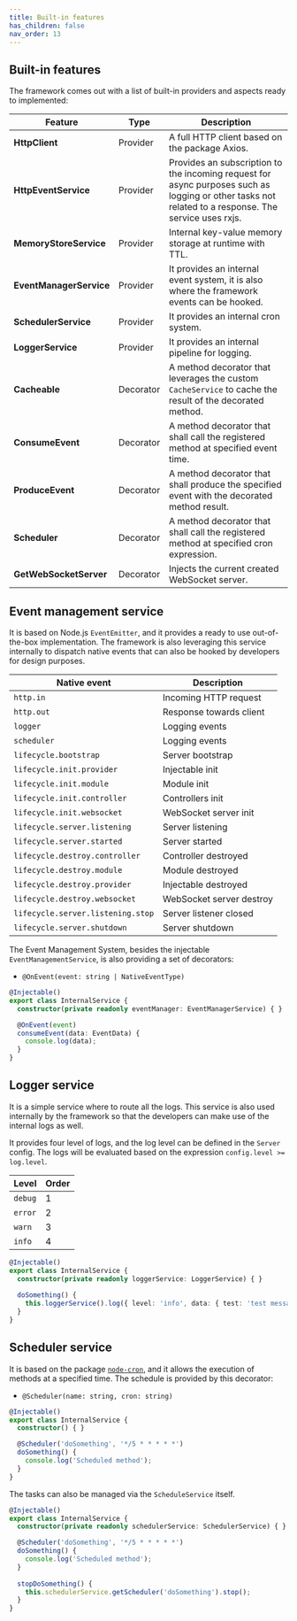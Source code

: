 ```yaml
---
title: Built-in features
has_children: false
nav_order: 13
---
```


## Built-in features
The framework comes out with a list of built-in providers and aspects ready to implemented:

| Feature                 | Type      | Description                                                                                                                                          |
|-------------------------|-----------|------------------------------------------------------------------------------------------------------------------------------------------------------|
| **HttpClient**          | Provider  | A full HTTP client based on the package Axios.                                                                                                       | 
| **HttpEventService**    | Provider  | Provides an subscription to the incoming request for async purposes such as logging or other tasks not related to a response. The service uses rxjs. |
| **MemoryStoreService**  | Provider  | Internal key-value memory storage at runtime with TTL.                                                                                               |
| **EventManagerService** | Provider  | It provides an internal event system, it is also where the framework events can be hooked.                                                           |
| **SchedulerService**    | Provider  | It provides an internal cron system.                                                                                                                 |
| **LoggerService**       | Provider  | It provides an internal pipeline for logging.                                                                                                        |
| **Cacheable**           | Decorator | A method decorator that leverages the custom `CacheService` to cache the result of the decorated method.                                             |
| **ConsumeEvent**        | Decorator | A method decorator that shall call the registered method at specified event time.                                                                    |
| **ProduceEvent**        | Decorator | A method decorator that shall produce the specified event with the decorated method result.                                                          |
| **Scheduler**           | Decorator | A method decorator that shall call the registered method at specified cron expression.                                                               |
| **GetWebSocketServer**  | Decorator | Injects the current created WebSocket server.                                                                                                        |

## Event management service
It is based on Node.js `EventEmitter`, and it provides a ready to use out-of-the-box implementation.
The framework is also leveraging this service internally to dispatch native events that can also be hooked by developers for design purposes.

| Native event                      | Description              |
|-----------------------------------|--------------------------|
| `http.in`                         | Incoming HTTP request    |
| `http.out`                        | Response towards client  |
| `logger`                          | Logging events           |
| `scheduler`                       | Logging events           |
| `lifecycle.bootstrap`             | Server bootstrap         |
| `lifecycle.init.provider`         | Injectable init          |
| `lifecycle.init.module`           | Module init              |
| `lifecycle.init.controller`       | Controllers init         |
| `lifecycle.init.websocket`        | WebSocket server init    |
| `lifecycle.server.listening`      | Server listening         |
| `lifecycle.server.started`        | Server started           |
| `lifecycle.destroy.controller`    | Controller destroyed     |
| `lifecycle.destroy.module`        | Module destroyed         |
| `lifecycle.destroy.provider`      | Injectable destroyed     |
| `lifecycle.destroy.websocket`     | WebSocket server destroy |
| `lifecycle.server.listening.stop` | Server listener closed   |
| `lifecycle.server.shutdown`       | Server shutdown          |

The Event Management System, besides the injectable `EventManagementService`, is also providing a set of decorators:
- `@OnEvent(event: string | NativeEventType)`

```typescript
@Injectable()
export class InternalService {
  constructor(private readonly eventManager: EventManagerService) { }

  @OnEvent(event)
  consumeEvent(data: EventData) {
    console.log(data);
  }
}
```

## Logger service
It is a simple service where to route all the logs. This service is also used internally by the framework so that the developers
can make use of the internal logs as well.

It provides four level of logs, and the log level can be defined in the `Server` config.
The logs will be evaluated based on the expression `config.level >= log.level`.

| Level   | Order  |
|---------|--------|
| `debug` | 1      |
| `error` | 2      |
| `warn`  | 3      |
| `info`  | 4      |



```typescript
@Injectable()
export class InternalService {
  constructor(private readonly loggerService: LoggerService) { }
  
  doSomething() {
    this.loggerService().log({ level: 'info', data: { test: 'test message' } });
  }
}
```

## Scheduler service
It is based on the package [`node-cron`](https://www.npmjs.com/package/node-cron), and it allows the execution of methods at a specified time.
The schedule is provided by this decorator:
- `@Scheduler(name: string, cron: string)`

```typescript
@Injectable()
export class InternalService {
  constructor() { }

  @Scheduler('doSomething', '*/5 * * * * *')
  doSomething() {
    console.log('Scheduled method');
  }
}
```

The tasks can also be managed via the `ScheduleService` itself.
```typescript
@Injectable()
export class InternalService {
  constructor(private readonly schedulerService: SchedulerService) { }

  @Scheduler('doSomething', '*/5 * * * * *')
  doSomething() {
    console.log('Scheduled method');
  }
  
  stopDoSomething() {
    this.schedulerService.getScheduler('doSomething').stop();
  }
}
```
